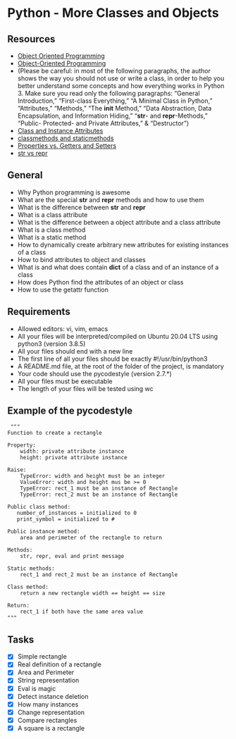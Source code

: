 # Python - More Classes and Objects

## Resources
* [Object Oriented Programming](https://python.swaroopch.com/oop.html)
* [Object-Oriented Programming](https://python-course.eu/oop/object-oriented-programming.php)
* (Please be careful: in most of the following paragraphs, the author shows the way you should not use or write a class, in order to help you better understand some concepts and how everything works in Python 3. Make sure you read only the following paragraphs: “General Introduction,” “First-class Everything,” “A Minimal Class in Python,” “Attributes,” “Methods,” “The __init__ Method,” “Data Abstraction, Data Encapsulation, and Information Hiding,” “__str__- and __repr__-Methods,” “Public- Protected- and Private Attributes,” & “Destructor”)
* [Class and Instance Attributes](https://python-course.eu/oop/class-instance-attributes.php)
* [classmethods and staticmethods](https://www.youtube.com/watch?v=rq8cL2XMM5M)
* [Properties vs. Getters and Setters ](https://python-course.eu/oop/properties-vs-getters-and-setters.php)
* [str vs repr](https://shipit.dev/posts/python-str-vs-repr.html)

## General
* Why Python programming is awesome
* What are the special __str__ and __repr__ methods and how to use them
* What is the difference between __str__ and __repr__
* What is a class attribute
* What is the difference between a object attribute and a class attribute
* What is a class method
* What is a static method
* How to dynamically create arbitrary new attributes for existing instances of a class
* How to bind attributes to object and classes
* What is and what does contain __dict__ of a class and of an instance of a class
* How does Python find the attributes of an object or class
* How to use the getattr function

## Requirements
* Allowed editors: vi, vim, emacs
* All your files will be interpreted/compiled on Ubuntu 20.04 LTS using python3 (version 3.8.5)
* All your files should end with a new line
* The first line of all your files should be exactly #!/usr/bin/python3
* A README.md file, at the root of the folder of the project, is mandatory
* Your code should use the pycodestyle (version 2.7.*)
* All your files must be executable
* The length of your files will be tested using wc

## Example of the pycodestyle
     """
    Function to create a rectangle

    Property:
        width: private attribute instance
        height: private attribute instance

    Raise:
        TypeError: width and height must be an integer
        ValueError: width and height mus be >= 0
        TypeError: rect_1 must be an instance of Rectangle
        TypeError: rect_2 must be an instance of Rectangle

    Public class method:
       number_of_instances = initialized to 0
       print_symbol = initialized to #

    Public instance method:
        area and perimeter of the rectangle to return

    Methods:
        str, repr, eval and print message

    Static methods:
        rect_1 and rect_2 must be an instance of Rectangle

    Class method:
        return a new rectangle width == height == size

    Return:
        rect_1 if both have the same area value
    """
## Tasks
- [x] Simple rectangle
- [x] Real definition of a rectangle
- [x] Area and Perimeter
- [x] String representation
- [x] Eval is magic
- [x] Detect instance deletion
- [x] How many instances
- [x] Change representation
- [x] Compare rectangles
- [x] A square is a rectangle        
